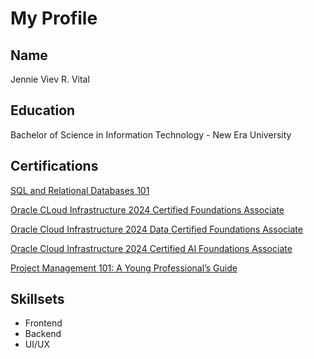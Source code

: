 # My Profile

## Name
Jennie Viev R. Vital

## Education
Bachelor of Science in Information Technology - New Era University

## Certifications
[SQL and Relational Databases 101](https://courses.cognitiveclass.ai/certificates/e03e041d00aa4e3a93bdcdf3a4f51631)

[Oracle CLoud Infrastructure 2024 Certified Foundations Associate](https://catalog-education.oracle.com/ords/certview/sharebadge?id=30C340ECDDFFD61F4702EF74B940479F162399DDB6052E2137E65B2ED3BFF1FE)

[Oracle Cloud Infrastructure 2024 Data Certified Foundations Associate](https://catalog-education.oracle.com/ords/certview/sharebadge?id=30C340ECDDFFD61F4702EF74B940479FC362DA7A79E6E61621C92256B9AC1C72)

[Oracle Cloud Infrastructure 2024 Certified AI Foundations Associate](https://catalog-education.oracle.com/ords/certview/sharebadge?id=A236A0E15249CFC689C2A55D050D34A5DFCF9B3626BE0A5D3FD47921ACB2A67A)

[Project Management 101: A Young Professional’s Guide](https://asklexph.com/certificates)
   
## Skillsets
- Frontend
- Backend
- UI/UX
  
  
